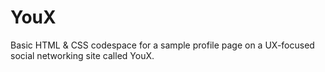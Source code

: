 # YouX
Basic HTML & CSS codespace for a sample profile page on a UX-focused social networking site called YouX.
